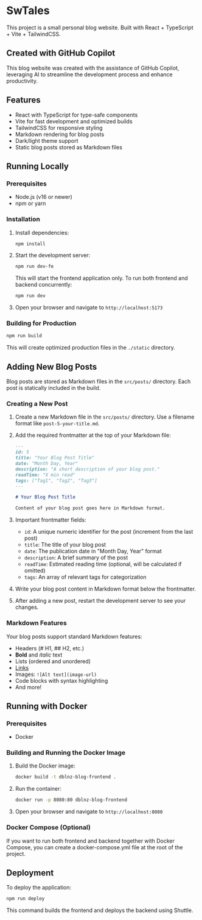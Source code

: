 # SwTales

This project is a small personal blog website.
Built with React + TypeScript + Vite + TailwindCSS.

## Created with GitHub Copilot

This blog website was created with the assistance of GitHub Copilot, leveraging AI to streamline the development process and enhance productivity.

## Features

- React with TypeScript for type-safe components
- Vite for fast development and optimized builds
- TailwindCSS for responsive styling
- Markdown rendering for blog posts
- Dark/light theme support
- Static blog posts stored as Markdown files

## Running Locally

### Prerequisites

- Node.js (v16 or newer)
- npm or yarn

### Installation

1. Install dependencies:
   ```bash
   npm install
   ```

2. Start the development server:
   ```bash
   npm run dev-fe
   ```
   
   This will start the frontend application only. To run both frontend and backend concurrently:
   ```bash
   npm run dev
   ```

3. Open your browser and navigate to `http://localhost:5173`

### Building for Production

```bash
npm run build
```

This will create optimized production files in the `./static` directory.

## Adding New Blog Posts

Blog posts are stored as Markdown files in the `src/posts/` directory. Each post is statically included in the build.

### Creating a New Post

1. Create a new Markdown file in the `src/posts/` directory. Use a filename format like `post-5-your-title.md`.

2. Add the required frontmatter at the top of your Markdown file:

   ```markdown
   ---
   id: 5
   title: "Your Blog Post Title"
   date: "Month Day, Year"
   description: "A short description of your blog post."
   readTime: "X min read"
   tags: ["Tag1", "Tag2", "Tag3"]
   ---

   # Your Blog Post Title

   Content of your blog post goes here in Markdown format.
   ```

3. Important frontmatter fields:
   - `id`: A unique numeric identifier for the post (increment from the last post)
   - `title`: The title of your blog post
   - `date`: The publication date in "Month Day, Year" format
   - `description`: A brief summary of the post
   - `readTime`: Estimated reading time (optional, will be calculated if omitted)
   - `tags`: An array of relevant tags for categorization

4. Write your blog post content in Markdown format below the frontmatter.

5. After adding a new post, restart the development server to see your changes.

### Markdown Features

Your blog posts support standard Markdown features:

- Headers (# H1, ## H2, etc.)
- **Bold** and *italic* text
- Lists (ordered and unordered)
- [Links](https://example.com)
- Images: `![Alt text](image-url)`
- Code blocks with syntax highlighting
- And more!

## Running with Docker

### Prerequisites

- Docker

### Building and Running the Docker Image

1. Build the Docker image:
   ```bash
   docker build -t dblnz-blog-frontend .
   ```

2. Run the container:
   ```bash
   docker run -p 8080:80 dblnz-blog-frontend
   ```

3. Open your browser and navigate to `http://localhost:8080`

### Docker Compose (Optional)

If you want to run both frontend and backend together with Docker Compose, you can create a docker-compose.yml file at the root of the project.

## Deployment

To deploy the application:

```bash
npm run deploy
```

This command builds the frontend and deploys the backend using Shuttle.
